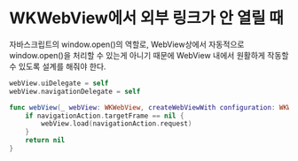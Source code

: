 # WKWebView에서 외부 링크가 안 열릴 때

자바스크립트의 window.open()의 역할로, 
WebView상에서 자동적으로 window.open()을 처리할 수 있는게 아니기 때문에 WebView 내에서 원활하게 작동할 수 있도록 설계를 해줘야 한다.

```swift
webView.uiDelegate = self
webView.navigationDelegate = self

func webView(_ webView: WKWebView, createWebViewWith configuration: WKWebViewConfiguration, for navigationAction: WKNavigationAction, windowFeatures: WKWindowFeatures) -> WKWebView? {
	if navigationAction.targetFrame == nil {
		webView.load(navigationAction.request)
	}
	return nil
}
```
<!--stackedit_data:
eyJoaXN0b3J5IjpbLTkyNDI1MzU5OV19
-->